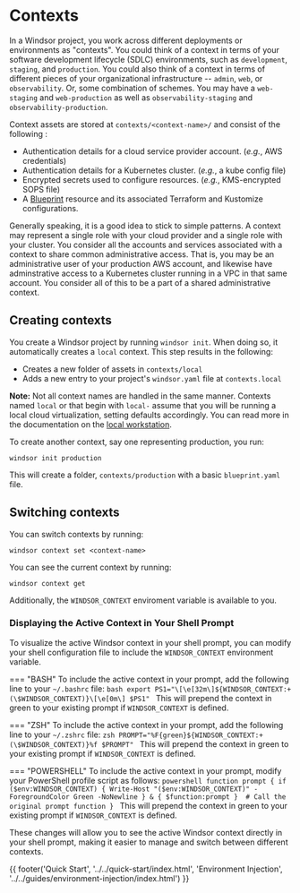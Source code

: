 # Contexts

In a Windsor project, you work across different deployments or environments as "contexts". You could think of a context in terms of your software development lifecycle (SDLC) environments, such as `development`, `staging`, and `production`. You could also think of a context in terms of different pieces of your organizational infrastructure -- `admin`, `web`, or `observability`. Or, some combination of schemes. You may have a `web-staging` and `web-production` as well as `observability-staging` and `observability-production`.

Context assets are stored at `contexts/<context-name>/` and consist of the following :

- Authentication details for a cloud service provider account. (_e.g._, AWS credentials)
- Authentication details for a Kubernetes cluster. (_e.g._, a kube config file)
- Encrypted secrets used to configure resources. (_e.g._, KMS-encrypted SOPS file)
- A [Blueprint](../reference/blueprint.md) resource and its associated Terraform and Kustomize configurations.

Generally speaking, it is a good idea to stick to simple patterns. A context may represent a single role with your cloud provider and a single role with your cluster. You consider all the accounts and services associated with a context to share common administrative access. That is, you may be an administrative user of your production AWS account, and likewise have adminstrative access to a Kubernetes cluster running in a VPC in that same account. You consider all of this to be a part of a shared administrative context.

## Creating contexts

You create a Windsor project by running `windsor init`. When doing so, it automatically creates a `local` context. This step results in the following:

- Creates a new folder of assets in `contexts/local`
- Adds a new entry to your project's `windsor.yaml` file at `contexts.local`

**Note:** Not all context names are handled in the same manner. Contexts named `local` or that begin with `local-` assume that you will be running a local cloud virtualization, setting defaults accordingly. You can read more in the documentation on the [local workstation](../guides/local-workstation.md).

To create another context, say one representing production, you run:

```
windsor init production
```

This will create a folder, `contexts/production` with a basic `blueprint.yaml` file.

## Switching contexts

You can switch contexts by running:

```
windsor context set <context-name>
```

You can see the current context by running:

```
windsor context get
```

Additionally, the `WINDSOR_CONTEXT` enviroment variable is available to you.


### Displaying the Active Context in Your Shell Prompt

To visualize the active Windsor context in your shell prompt, you can modify your shell configuration file to include the `WINDSOR_CONTEXT` environment variable.

=== "BASH"
    To include the active context in your prompt, add the following line to your `~/.bashrc` file:
    ```bash
    export PS1="\[\e[32m\]${WINDSOR_CONTEXT:+(\$WINDSOR_CONTEXT)}\[\e[0m\] $PS1"
    ```
    This will prepend the context in green to your existing prompt if `WINDSOR_CONTEXT` is defined.

=== "ZSH"
    To include the active context in your prompt, add the following line to your `~/.zshrc` file:
    ```zsh
    PROMPT="%F{green}${WINDSOR_CONTEXT:+(\$WINDSOR_CONTEXT)}%f $PROMPT"
    ```
    This will prepend the context in green to your existing prompt if `WINDSOR_CONTEXT` is defined.

=== "POWERSHELL"
    To include the active context in your prompt, modify your PowerShell profile script as follows:
    ```powershell
    function prompt {
        if ($env:WINDSOR_CONTEXT) {
            Write-Host "($env:WINDSOR_CONTEXT)" -ForegroundColor Green -NoNewline
        }
        & { $function:prompt }  # Call the original prompt function
    }
    ```
    This will prepend the context in green to your existing prompt if `WINDSOR_CONTEXT` is defined.


These changes will allow you to see the active Windsor context directly in your shell prompt, making it easier to manage and switch between different contexts.

<div>
  {{ footer('Quick Start', '../../quick-start/index.html', 'Environment Injection', '../../guides/environment-injection/index.html') }}
</div>

<script>
  document.getElementById('previousButton').addEventListener('click', function() {
    window.location.href = '../../quick-start/index.html'; 
  });
  document.getElementById('nextButton').addEventListener('click', function() {
    window.location.href = '../../guides/environment-injection/index.html'; 
  });
</script>

